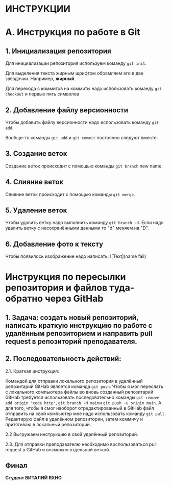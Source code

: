 # ИНСТРУКЦИИ
# A. Инструкция по работе в Git
## 1. Инициализация репозитория
Для инициализации репозитория используем команду `git init`.

Для выделения текста жирным шрифтом обрамляем его в две звёздочки. Например, **жирный**.

Для перехода с коммитов на коммиты надо использовать команду `git checkout` и первые пять символов
## 2. Добавление файлу версионности
Чтобы добавить файлу версионности надо использовать команду `git add`.

 Вообще-то команды `git add` и `git commit` постоянно следуют вместе.
 ## 3. Создание веток

 Создание веток происходит с помощью команды `git branch` new name.
 
 ## 4. Слияние веток

 Слияние веток происходит с помощью команды `git merge`.
 ## 5. Удаление веток
 Чтобы удалить ветку надо выполнить команду `git branch -d`. Если надо удалить ветку с несохранёнными данными то "d" меняем на "D".
 ## 6. Добавление фото к тексту
  Чтобы появилось изображение надо написать: ![Text](name fail)
  


# Инструкция по пересылки репозитория и файлов туда-обратно через GitHab

## 1. Задача: создать новый репозиторий, написать краткую инструкцию по работе с удалённым репозиторием и направить pull request в репозиторий преподавателя.
## 2. Последовательность действий:
2.1. Краткая инструкция:

Командой для отправки локального репозитория в удалённый репозитарий GitHab  является команда `git push`.
Чтобы я мог переслать с локального компьютера файлы во вновь созданный репозитарий GitHab требуется использовать последовательно команды `git remove add origin "code http"`,  `git branch -M main`и  `git push -u origin main`.
А для того, чтобы я смог наоборот отредактированный в GitHab файл отправить на свой компьютер мне надо использовать команду `git pull`. Редактирую файл в удалённом репозитории, затем коммичу и притягиваю в локальный репозиторий. 


2.2 Выгружаем инструкцию в свой удалённый репозиторий.

2.3. Для отправки преподавателю необходимо воспользоваться pull request в GitHub  и возможно отдельной веткой.

## Финал
__Студент ВИТАЛИЙ ЯХНО__
